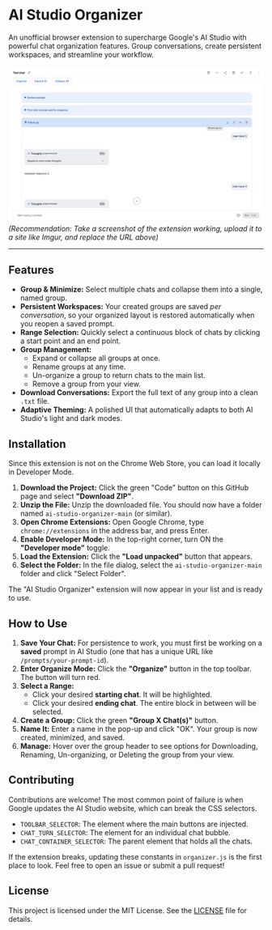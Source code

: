 # AI Studio Organizer

An unofficial browser extension to supercharge Google's AI Studio with powerful chat organization features. Group conversations, create persistent workspaces, and streamline your workflow.

![Screenshot of the extension in action](resources/how-it-works.png)  
*(Recommendation: Take a screenshot of the extension working, upload it to a site like Imgur, and replace the URL above)*

---

## Features

-   **Group & Minimize:** Select multiple chats and collapse them into a single, named group.
-   **Persistent Workspaces:** Your created groups are saved *per conversation*, so your organized layout is restored automatically when you reopen a saved prompt.
-   **Range Selection:** Quickly select a continuous block of chats by clicking a start point and an end point.
-   **Group Management:**
    -   Expand or collapse all groups at once.
    -   Rename groups at any time.
    -   Un-organize a group to return chats to the main list.
    -   Remove a group from your view.
-   **Download Conversations:** Export the full text of any group into a clean `.txt` file.
-   **Adaptive Theming:** A polished UI that automatically adapts to both AI Studio's light and dark modes.

## Installation

Since this extension is not on the Chrome Web Store, you can load it locally in Developer Mode.

1.  **Download the Project:** Click the green "Code" button on this GitHub page and select **"Download ZIP"**.
2.  **Unzip the File:** Unzip the downloaded file. You should now have a folder named `ai-studio-organizer-main` (or similar).
3.  **Open Chrome Extensions:** Open Google Chrome, type `chrome://extensions` in the address bar, and press Enter.
4.  **Enable Developer Mode:** In the top-right corner, turn ON the **"Developer mode"** toggle.
5.  **Load the Extension:** Click the **"Load unpacked"** button that appears.
6.  **Select the Folder:** In the file dialog, select the `ai-studio-organizer-main` folder and click "Select Folder".

The "AI Studio Organizer" extension will now appear in your list and is ready to use.

## How to Use

1.  **Save Your Chat:** For persistence to work, you must first be working on a **saved** prompt in AI Studio (one that has a unique URL like `/prompts/your-prompt-id`).
2.  **Enter Organize Mode:** Click the **"Organize"** button in the top toolbar. The button will turn red.
3.  **Select a Range:**
    -   Click your desired **starting chat**. It will be highlighted.
    -   Click your desired **ending chat**. The entire block in between will be selected.
4.  **Create a Group:** Click the green **"Group X Chat(s)"** button.
5.  **Name It:** Enter a name in the pop-up and click "OK". Your group is now created, minimized, and saved.
6.  **Manage:** Hover over the group header to see options for Downloading, Renaming, Un-organizing, or Deleting the group from your view.

## Contributing

Contributions are welcome! The most common point of failure is when Google updates the AI Studio website, which can break the CSS selectors.

-   `TOOLBAR_SELECTOR`: The element where the main buttons are injected.
-   `CHAT_TURN_SELECTOR`: The element for an individual chat bubble.
-   `CHAT_CONTAINER_SELECTOR`: The parent element that holds all the chats.

If the extension breaks, updating these constants in `organizer.js` is the first place to look. Feel free to open an issue or submit a pull request!

## License

This project is licensed under the MIT License. See the [LICENSE](LICENSE) file for details.